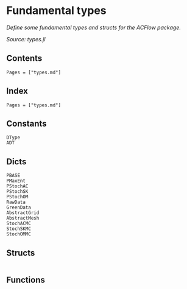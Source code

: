 # Fundamental types

*Define some fundamental types and structs for the ACFlow package.*

*Source: types.jl*

## Contents

```@contents
Pages = ["types.md"]
```

## Index

```@index
Pages = ["types.md"]
```

## Constants

```@docs
DType
ADT
```

## Dicts

```@docs
PBASE
PMaxEnt
PStochAC
PStochSK
PStochOM
RawData
GreenData
AbstractGrid
AbstractMesh
StochACMC
StochSKMC
StochOMMC
```

## Structs

```@docs

```

## Functions

```@docs

```
